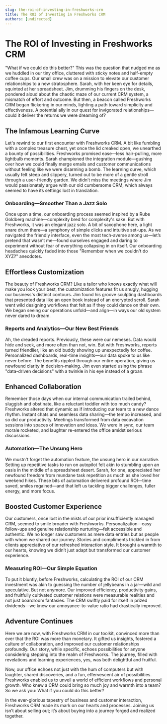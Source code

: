 ```yaml
---
slug: the-roi-of-investing-in-freshworks-crm
title: The ROI of Investing in Freshworks CRM
authors: [undirected]
---
```


# The ROI of Investing in Freshworks CRM

"What if we could do this better?" This was the question that nudged me as we huddled in our tiny office, cluttered with sticky notes and half-empty coffee cups. Our small crew was on a mission to elevate our customer relationships to a new stratosphere. Sarah, with her keen eye for details, squinted at her spreadsheet. Jim, drumming his fingers on the desk, pondered aloud about the chaotic maze of our current CRM system, a mismatch of effort and outcome. But then, a beacon called Freshworks CRM began flickering in our minds, lighting a path toward simplicity and effectiveness. A potential ally in our quest for invigorated relationships—could it deliver the returns we were dreaming of?

## The Infamous Learning Curve

Let's rewind to our first encounter with Freshworks CRM. A bit like fumbling with a complex treasure chest, yet once the lid creaked open, we unearthed a bounty of possibilities. Freshworks promised ease—less hair-pulling, more lightbulb moments. Sarah championed the integration module—gushing over how we could finally merge emails and customer communications without feeling like we were disarming a bomb. The learning curve, which usually felt steep and slippery, turned out to be more of a gentle stroll through a user-friendly garden. We didn’t miss the meetings where Jim would passionately argue with our old cumbersome CRM, which always seemed to have its settings lost in translation. 

### Onboarding—Smoother Than a Jazz Solo

Once upon a time, our onboarding process seemed inspired by a Rube Goldberg machine—complexity bred for complexity's sake. But with Freshworks, it was an elegant jazz solo. A bit of saxophone here, a light snare drum there—a symphony of simple clicks and intuitive set-ups. As we navigated the friendly interface, even the most tech-averse among us—let’s pretend that wasn’t me—found ourselves engaged and daring to experiment without fear of everything collapsing in on itself. Our onboarding headaches quickly faded into those "Remember when we couldn't do XYZ?" anecdotes.

## Effortless Customization

The beauty of Freshworks CRM? Like a tailor who knows exactly what will make you look your best, the customization features fit us snugly, hugging our business's distinct contours. Jim found his groove sculpting dashboards that presented data like an open book instead of an encrypted scroll. Sarah went wild designing workflows that felt as if they could dance on their own. We began seeing our operations unfold—and align—in ways our old system never dared to dream.

### Reports and Analytics—Our New Best Friends

Ah, the dreaded reports. Previously, these were our nemeses. Data would hide and seek, and more often than not, win. But with Freshworks, reports turned friendlier, like an old buddy showing up unexpectedly for coffee. Personalized dashboards, real-time insights—our data spoke to us like never before. The benefits rippled through our entire operation, giving us newfound clarity in decision-making. Jim even started using the phrase "data-driven decisions" with a twinkle in his eye instead of a groan.

## Enhanced Collaboration

Remember those days when our internal communication trailed behind, sluggish and obstinate, like a reluctant toddler with too much candy? Freshworks altered that dynamic as if introducing our team to a new dance rhythm. Instant chats and seamless data sharing—the tempo increased, and so did our productivity. Meetings transformed from data excavation sessions into spaces of innovation and ideas. We were in sync, our team morale rocketed, and laughter re-entered the office amidst serious discussions.

### Automation—The Unsung Hero

We mustn't forget the automation feature, the unsung hero in our narrative. Setting up repetitive tasks to run on autopilot felt akin to stumbling upon an oasis in the middle of a spreadsheet desert. Sarah, for one, appreciated her newfound freedom from mundane task repetition as much as she loved her weekend hikes. These bits of automation delivered profound ROI—time saved, smiles regained—and that left us tackling bigger challenges, fuller energy, and more focus.

## Boosted Customer Experience

Our customers, once lost in the mists of our prior insufficiently managed CRM, seemed to smile broader with Freshworks. Personalization—easy follow-ups and genuine relationship nurturing—felt accessible and authentic. We no longer saw customers as mere data entries but as people with whom we shared our journey. Stories and compliments trickled in from clients appreciative of our refreshed interaction style. It brought a warmth to our hearts, knowing we didn’t just adapt but transformed our customer experience.

### Measuring ROI—Our Simple Equation

To put it bluntly, before Freshworks, calculating the ROI of our CRM investment was akin to guessing the number of jellybeans in a jar—wild and speculative. But not anymore. Our improved efficiency, productivity gains, and fruitfully cultivated customer relations were measurable realities and not just boardroom fantasies. The CRM swiftly paid for itself in prized dividends—we knew our annoyance-to-value ratio had drastically improved.

## Adventure Continues

Here we are now, with Freshworks CRM in our toolkit, convinced more than ever that the ROI was more than monetary. It gifted us insights, fostered a culture of collaboration, and improved our customer relationships profoundly. Our story, while specific, echoes possibilities for anyone considering stepping into the realm of Freshworks. The journey, filled with revelations and learning experiences, yes, was both delightful and fruitful.

Now, our office echoes not just with the hum of computers but with laughter, shared discoveries, and a fun, effervescent air of possibilities. Freshworks enabled us to unveil a world of efficient workflows and personal growth. Who knew a CRM could bring so much joy and warmth into a team? So we ask you: What if you could do this better?

In the ever-glorious tapestry of business and customer interaction, Freshworks CRM made its mark on our hearts and processes. Joining us isn’t about selling out; it’s about buying into a journey forged and realized together.